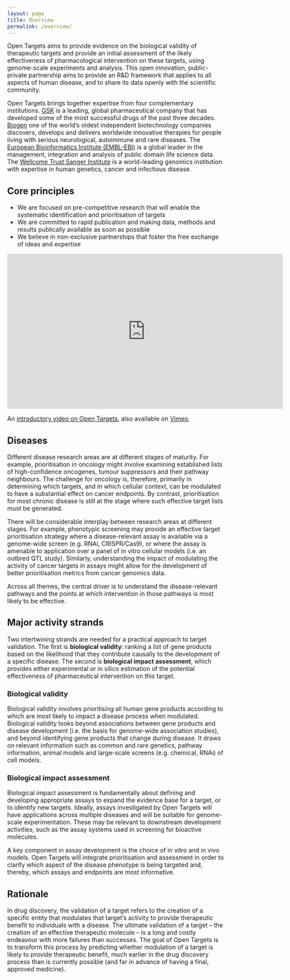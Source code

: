 ```yaml
---
layout: page
title: Overview
permalink: /overview/
---
```


Open Targets aims to provide evidence on the biological validity of therapeutic targets and provide an initial assessment of the likely effectiveness of pharmacological intervention on these targets, using genome-scale experiments and analysis. This open innovation, public-private partnership aims to provide an R&D framework that applies to all aspects of human disease, and to share its data openly with the scientific community.

Open Targets brings together expertise from four complementary institutions. [GSK](http://www.gsk.com) is a leading, global pharmaceutical company that has developed some of the most successful drugs of the past three decades. [Biogen](https://www.biogen.com/) one of the world’s oldest independent biotechnology companies discovers, develops and delivers worldwide innovative therapies for people living with serious neurological, autoimmune and rare diseases. The [European Bioinformatics Institute (EMBL-EBI)](http://www.ebi.ac.uk) is a global leader in the management, integration and analysis of public domain life science data. The [Wellcome Trust Sanger Institute](http://www.sanger.ac.uk) is a world-leading genomics institution with expertise in human genetics, cancer and infectious disease.


## Core principles
* We are focused on pre-competitive research that will enable the systematic identification and prioritisation of targets
* We are committed to rapid publication and making data, methods and results publically available as soon as possible
* We believe in non-exclusive partnerships that foster the free exchange of ideas and expertise

<iframe src="https://player.vimeo.com/video/186414362" width="640" height="360" frameborder="0" webkitallowfullscreen mozallowfullscreen allowfullscreen></iframe>
<p>An <a href="https://vimeo.com/186414362">introductory video on Open Targets</a>, also available on <a href="https://vimeo.com">Vimeo</a>.</p>

## Diseases
Different disease research areas are at different stages of maturity. For example, prioritisation in oncology might involve examining established lists of high-confidence oncogenes, tumour suppressors and their pathway neighbours. The challenge for oncology is, therefore, primarily in determining which targets, and in which cellular context, can be modulated to have a substantial effect on cancer endpoints. By contrast, prioritisation for most chronic disease is still at the stage where such effective target lists must be generated.

There will be considerable interplay between research areas at different stages. For example, phenotypic screening may provide an effective target prioritisation strategy where a disease-relevant assay is available via a genome-wide screen (e.g. RNAi, CRISPR/Cas9), or where the assay is amenable to application over a panel of in vitro cellular models (i.e. an outbred QTL study). Similarly, understanding the impact of modulating the activity of cancer targets in assays might allow for the development of better prioritisation metrics from cancer genomics data.

Across all themes, the central driver is to understand the disease-relevant pathways and the points at which intervention in those pathways is most likely to be effective.

## Major activity strands
Two intertwining strands are needed for a practical approach to target validation. The first is __biological validity__: ranking a list of gene products based on the likelihood that they contribute causally to the development of a specific disease. The second is __biological impact assessment__, which provides either experimental or in silico estimation of the potential effectiveness of pharmaceutical intervention on this target.

### Biological validity
Biological validity involves prioritising all human gene products according to which are most likely to impact a disease process when modulated. Biological validity looks beyond associations between gene products and disease development (i.e. the basis for genome-wide association studies), and beyond identifying gene products that change during disease. It draws on relevant information such as common and rare genetics, pathway information, animal models and large-scale screens (e.g. chemical, RNAi) of cell models.

### Biological impact assessment
Biological impact assessment is fundamentally about defining and developing appropriate assays to expand the evidence base for a target, or to identify new targets. Ideally, assays investigated by Open Targets will have applications across multiple diseases and will be suitable for genome-scale experimentation. These may be relevant to downstream development activities, such as the assay systems used in screening for bioactive molecules.

A key component in assay development is the choice of in vitro and in vivo models. Open Targets will integrate prioritisation and assessment in order to clarify which aspect of the disease phenotype is being targeted and, thereby, which assays and endpoints are most informative.

## Rationale
In drug discovery, the validation of a target refers to the creation of a specific entity that modulates that target’s activity to provide therapeutic benefit to individuals with a disease. The ultimate validation of a target – the creation of an effective therapeutic molecule – is a long and costly endeavour with more failures than successes. The goal of Open Targets is to transform this process by predicting whether modulation of a target is likely to provide therapeutic benefit, much earlier in the drug discovery process than is currently possible (and far in advance of having a final, approved medicine).

